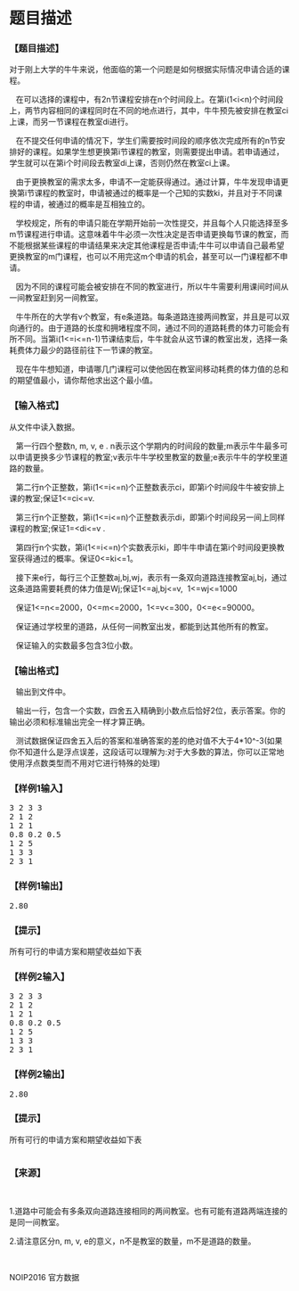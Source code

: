 # 题目描述


<h3>
【题目描述】
</h3>
<p>
对于刚上大学的牛牛来说，他面临的第一个问题是如何根据实际情况申请合适的课程。
</p>
<p>
   在可以选择的课程中，有2n节课程安排在n个时间段上。在第i(1&lt;i&lt;n)个时间段上，两节内容相同的课程同时在不同的地点进行，其中，牛牛预先被安排在教室ci上课，而另一节课程在教室di进行。
</p>
<p>
   在不提交任何申请的情况下，学生们需要按时间段的顺序依次完成所有的n节安排好的课程。如果学生想更换第i节课程的教室，则需要提出申请。若申请通过，学生就可以在第i个时间段去教室di上课，否则仍然在教室ci上课。
</p>
<p>
   由于更换教室的需求太多，申请不一定能获得通过。通过计算，牛牛发现申请更换第i节课程的教室时，申请被通过的概率是一个己知的实数ki，并且对于不同课程的申请，被通过的概率是互相独立的。
</p>
<p>
   学校规定，所有的申请只能在学期开始前一次性提交，并且每个人只能选择至多m节课程进行申请。这意味着牛牛必须一次性决定是否申请更换每节课的教室，而不能根据某些课程的申请结果来决定其他课程是否申请;牛牛可以申请自己最希望更换教室的m门课程，也可以不用完这m个申请的机会，甚至可以一门课程都不申请。
</p>
<p>
   因为不同的课程可能会被安排在不同的教室进行，所以牛牛需要利用课间时间从一间教室赶到另一间教室。
</p>
<p>
   牛牛所在的大学有v个教室，有e条道路。每条道路连接两间教室，并且是可以双向通行的。由于道路的长度和拥堵程度不同，通过不同的道路耗费的体力可能会有所不同。当第i(1&lt;=i&lt;=n-1)节课结束后，牛牛就会从这节课的教室出发，选择一条耗费体力最少的路径前往下一节课的教室。
</p>
<p>
   现在牛牛想知道，申请哪几门课程可以使他因在教室间移动耗费的体力值的总和的期望值最小，请你帮他求出这个最小值。
</p>
<h3>
【输入格式】
</h3>
<p>
从文件中读入数据。
</p>
<p>
   第一行四个整数n, m, v, e . n表示这个学期内的时间段的数量;m表示牛牛最多可以申请更换多少节课程的教室;v表示牛牛学校里教室的数量;e表示牛牛的学校里道路的数量。
</p>
<p>
   第二行n个正整数，第i(1&lt;=i&lt;=n)个正整数表示ci，即第i个时间段牛牛被安排上课的教室;保证1&lt;=ci&lt;=v.
</p>
<p>
   第三行n个正整数，第i(1&lt;=i&lt;=n)个正整数表示di，即第i个时间段另一间上同样课程的教室;保证1=&lt;di&lt;=v .
</p>
<p>
   第四行n个实数，第i(1&lt;=i&lt;=n)个实数表示ki，即牛牛申请在第i个时间段更换教室获得通过的概率。保证0&lt;=ki&lt;=1。
</p>
<p>
   接下来e行，每行三个正整数aj,bj,wj，表示有一条双向道路连接教室aj,bj，通过这条道路需要耗费的体力值是Wj;保证1&lt;=aj,bj&lt;=v,  1&lt;=wj&lt;=1000
</p>
<p>
   保证1&lt;=n&lt;=2000，0&lt;=m&lt;=2000，1&lt;=v&lt;=300，0&lt;=e&lt;=90000。
</p>
<p>
   保证通过学校里的道路，从任何一间教室出发，都能到达其他所有的教室。
</p>
<p>
   保证输入的实数最多包含3位小数。
</p>
<h3>
【输出格式】
</h3>
<p>
   输出到文件中。
</p>
<p>
   输出一行，包含一个实数，四舍五入精确到小数点后恰好2位，表示答案。你的输出必须和标准输出完全一样才算正确。
</p>
<p>
   测试数据保证四舍五入后的答案和准确答案的差的绝对值不大于4*10^-3(如果你不知道什么是浮点误差，这段话可以理解为:对于大多数的算法，你可以正常地使用浮点数类型而不用对它进行特殊的处理)
</p>
<h3>
【样例1输入】
</h3>
<pre>3 2 3 3
2 1 2
1 2 1
0.8 0.2 0.5
1 2 5
1 3 3
2 3 1</pre>
<h3>
【样例1输出】
</h3>
<pre>2.80</pre>
<h3>
【提示】
</h3>
<p>
所有可行的申请方案和期望收益如下表
</p>
<h3>
【样例2输入】
</h3>
<pre>3 2 3 3
2 1 2
1 2 1
0.8 0.2 0.5
1 2 5
1 3 3
2 3 1</pre>
<h3>
【样例2输出】
</h3>
<pre>2.80</pre>
<h3>
【提示】
</h3>
<p>
所有可行的申请方案和期望收益如下表
</p>
<p>
<img src="/upload/image/20161121/20161121152047_97598.jpg" alt=""/> 
</p>
<h3>
【来源】
</h3>
<p>
<br/>
</p>
<p>
1.道路中可能会有多条双向道路连接相同的两间教室。也有可能有道路两端连接的是同一间教室。
</p>
<p>
2.请注意区分n, m, v, e的意义，n不是教室的数量，m不是道路的数量。
</p>
<p>
<br/>
</p>
<p>
NOIP2016 官方数据
</p>
<p>
<br/>
</p>
